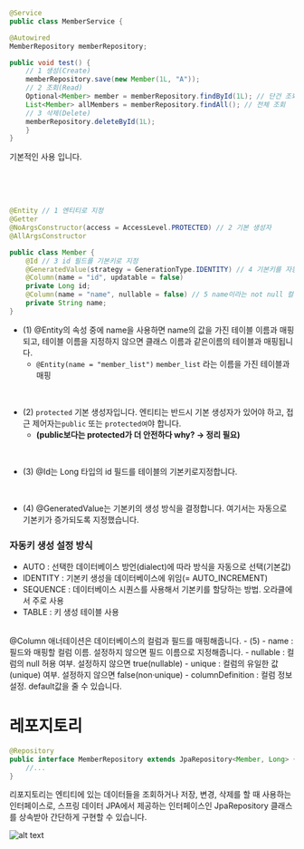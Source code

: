 
```java
@Service
public class MemberService {

@Autowired
MemberRepository memberRepository;

public void test() {
    // 1 생성(Create)
    memberRepository.save(new Member(1L, "A"));
    // 2 조회(Read)
    Optional<Member> member = memberRepository.findById(1L); // 단건 조회
    List<Member> allMembers = memberRepository.findAll(); // 전체 조회
    // 3 삭제(Delete)
    memberRepository.deleteById(1L);
    }
}

```


기본적인 사용 입니다.

<br/><br/><br/>

```java
@Entity // 1 엔티티로 지정
@Getter
@NoArgsConstructor(access = AccessLevel.PROTECTED) // 2 기본 생성자
@AllArgsConstructor

public class Member {
    @Id // 3 id 필드를 기본키로 지정
    @GeneratedValue(strategy = GenerationType.IDENTITY) // 4 기본키를 자동으로 1씩 증가
    @Column(name = "id", updatable = false)
    private Long id;
    @Column(name = "name", nullable = false) // 5 name이라는 not null 컬럼과 매핑
    private String name;
}

```

- (1) @Entity의 속성 중에 name을 사용하면 name의 값을 가진 테이블 이름과 매핑되고, 테이블 이름을 지정하지 않으면 클래스 이름과 같은이름의 테이블과 매핑됩니다.
    - `@Entity(name = "member_list")` `member_list` 라는 이름을 가진 테이블과 매핑

<br/>

- (2) `protected` 기본 생성자입니다. 엔티티는 반드시 기본 생성자가 있어야 하고, 접근 제어자는`public` 또는 `protected여`야 합니다.
  - **(public보다는 protected가 더 안전하다 why? -> 정리 필요)**

<br/>


- (3) @Id는 Long 타입의 id 필드를 테이블의 기본키로지정합니다.
  


<br/>

- (4) @GeneratedValue는 기본키의 생성 방식을 결정합니다. 여기서는 자동으로 기본키가 증가되도록 지정했습니다. 

### 자동키 생성 설정 방식

- AUTO : 선택한 데이터베이스 방언(dialect)에 따라 방식을 자동으로 선택(기본값)
- IDENTITY : 기본키 생성을 데이터베이스에 위임(= AUTO_INCREMENT)
- SEQUENCE : 데이터베이스 시퀀스를 사용해서 기본키를 할당하는 방법. 오라클에서 주로 사용
- TABLE : 키 생성 테이블 사용

<br/>
@Column 애너테이션은 데이터베이스의 컬럼과 필드를 매핑해줍니다. 
- (5)
- name : 필드와 매핑할 컬럼 이름. 설정하지 않으면 필드 이름으로 지정해줍니다.
- nullable : 컬럼의 null 허용 여부. 설정하지 않으면 true(nullable)
- unique : 컬럼의 유일한 값(unique) 여부. 설정하지 않으면 false(non·unique)
- columnDefinition : 컬럼 정보 설정. default값을 줄 수 있습니다.



# 레포지토리

```java
@Repository
public interface MemberRepository extends JpaRepository<Member, Long> {
    //...
}
```

리포지토리는 엔티티에 있는 데이터들을 조회하거나 저장, 변경, 삭제를 할 때 사용하는 인터페이스로, 스프링 데이터 JPA에서 제공하는 인터페이스인 JpaRepository 클래스를 상속받아 간단하게 구현할 수 있습니다.

![alt text](/Images/image4.png)